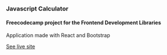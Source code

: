 ### Javascript Calculator

#### Freecodecamp project for the Frontend Development Libraries

Application made with React and Bootstrap

[See live site](https://codepen.io/SoniaHiltner/full/gOvVJPJ)